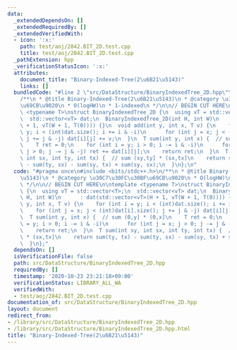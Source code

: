 ```yaml
---
data:
  _extendedDependsOn: []
  _extendedRequiredBy: []
  _extendedVerifiedWith:
  - icon: ':x:'
    path: test/aoj/2842.BIT_2D.test.cpp
    title: test/aoj/2842.BIT_2D.test.cpp
  _pathExtension: hpp
  _verificationStatusIcon: ':x:'
  attributes:
    document_title: "Binary-Indexed-Tree(2\u6B21\u5143)"
    links: []
  bundledCode: "#line 2 \"src/DataStructure/BinaryIndexedTree_2D.hpp\"\n#include <bits/stdc++.h>\n\
    /**\n * @title Binary-Indexed-Tree(2\u6B21\u5143)\n * @category \u30C7\u30FC\u30BF\
    \u69CB\u9020\n * O(logHW)\n * 1-indexed\n */\n\n// BEGIN CUT HERE\n\ntemplate\
    \ <typename T>\nstruct BinaryIndexedTree_2D {\n  using vT = std::vector<T>;\n\
    \  std::vector<vT> dat;\n  BinaryIndexedTree_2D(int H, int W)\n      : dat(std::vector<vT>(H\
    \ + 1, vT(W + 1, T(0)))) {}\n  void add(int y, int x, T v) {\n    for (int i =\
    \ y; i < (int)dat.size(); i += i & -i)\n      for (int j = x; j < (int)dat[i].size();\
    \ j += j & -j) dat[i][j] += v;\n  }\n  T sum(int y, int x) {  // sum (0,y] * (0,x]\n\
    \    T ret = 0;\n    for (int i = y; i > 0; i -= i & -i)\n      for (int j = x;\
    \ j > 0; j -= j & -j) ret += dat[i][j];\n    return ret;\n  }\n  T sum(int sy,\
    \ int sx, int ty, int tx) {  // sum (sy,ty] * (sx,tx]\n    return sum(ty, tx)\
    \ - sum(ty, sx) - sum(sy, tx) + sum(sy, sx);\n  }\n};\n"
  code: "#pragma once\n#include <bits/stdc++.h>\n/**\n * @title Binary-Indexed-Tree(2\u6B21\
    \u5143)\n * @category \u30C7\u30FC\u30BF\u69CB\u9020\n * O(logHW)\n * 1-indexed\n\
    \ */\n\n// BEGIN CUT HERE\n\ntemplate <typename T>\nstruct BinaryIndexedTree_2D\
    \ {\n  using vT = std::vector<T>;\n  std::vector<vT> dat;\n  BinaryIndexedTree_2D(int\
    \ H, int W)\n      : dat(std::vector<vT>(H + 1, vT(W + 1, T(0)))) {}\n  void add(int\
    \ y, int x, T v) {\n    for (int i = y; i < (int)dat.size(); i += i & -i)\n  \
    \    for (int j = x; j < (int)dat[i].size(); j += j & -j) dat[i][j] += v;\n  }\n\
    \  T sum(int y, int x) {  // sum (0,y] * (0,x]\n    T ret = 0;\n    for (int i\
    \ = y; i > 0; i -= i & -i)\n      for (int j = x; j > 0; j -= j & -j) ret += dat[i][j];\n\
    \    return ret;\n  }\n  T sum(int sy, int sx, int ty, int tx) {  // sum (sy,ty]\
    \ * (sx,tx]\n    return sum(ty, tx) - sum(ty, sx) - sum(sy, tx) + sum(sy, sx);\n\
    \  }\n};"
  dependsOn: []
  isVerificationFile: false
  path: src/DataStructure/BinaryIndexedTree_2D.hpp
  requiredBy: []
  timestamp: '2020-10-23 23:21:18+09:00'
  verificationStatus: LIBRARY_ALL_WA
  verifiedWith:
  - test/aoj/2842.BIT_2D.test.cpp
documentation_of: src/DataStructure/BinaryIndexedTree_2D.hpp
layout: document
redirect_from:
- /library/src/DataStructure/BinaryIndexedTree_2D.hpp
- /library/src/DataStructure/BinaryIndexedTree_2D.hpp.html
title: "Binary-Indexed-Tree(2\u6B21\u5143)"
---
```

